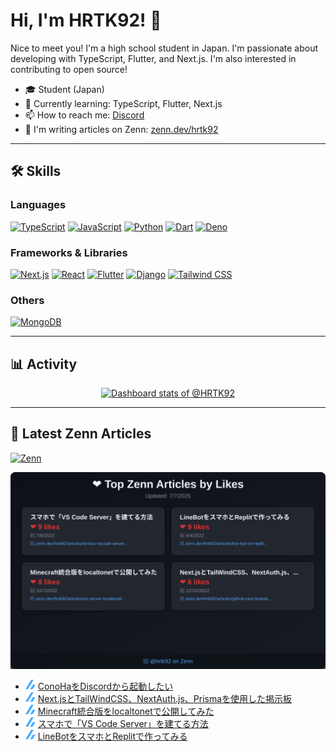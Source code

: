# Hi, I'm HRTK92! 👋

Nice to meet you! I'm a high school student in Japan.
I'm passionate about developing with TypeScript, Flutter, and Next.js.
I'm also interested in contributing to open source!

- 🎓 Student (Japan)
- 🌱 Currently learning: TypeScript, Flutter, Next.js
- 📫 How to reach me: [Discord](https://discord.com/users/618332297275375636)
- 📝 I'm writing articles on Zenn: [zenn.dev/hrtk92](https://zenn.dev/hrtk92)

---

## 🛠️ Skills

### Languages

[![TypeScript](https://img.shields.io/badge/TypeScript-3178C6?style=flat-square&logo=typescript&logoColor=white)](https://www.typescriptlang.org/)
[![JavaScript](https://img.shields.io/badge/JavaScript-F7DF1E?style=flat-square&logo=javascript&logoColor=black)](https://www.javascript.com/)
[![Python](https://img.shields.io/badge/Python-3776AB?style=flat-square&logo=python&logoColor=white)](https://www.python.org/)
[![Dart](https://img.shields.io/badge/Dart-0175C2?style=flat-square&logo=dart&logoColor=white)](https://dart.dev/)
[![Deno](https://img.shields.io/badge/Deno-000000?style=flat-square&logo=deno&logoColor=white)](https://deno.land/)

### Frameworks & Libraries

[![Next.js](https://img.shields.io/badge/Next.js-000000?style=flat-square&logo=next.js&logoColor=white)](https://nextjs.org/)
[![React](https://img.shields.io/badge/React-61DAFB?style=flat-square&logo=react&logoColor=black)](https://reactjs.org/)
[![Flutter](https://img.shields.io/badge/Flutter-02569B?style=flat-square&logo=flutter&logoColor=white)](https://flutter.dev/)
[![Django](https://img.shields.io/badge/Django-092E20?style=flat-square&logo=django&logoColor=white)](https://www.djangoproject.com/)
[![Tailwind CSS](https://img.shields.io/badge/Tailwind%20CSS-38B2AC?style=flat-square&logo=tailwind-css&logoColor=white)](https://tailwindcss.com/)

### Others

[![MongoDB](https://img.shields.io/badge/MongoDB-4EA94B?style=flat-square&logo=mongodb&logoColor=white)](https://www.mongodb.com/)

---

## 📊 Activity

<!-- Copy-paste in your Readme.md file -->

<a href="https://next.ossinsight.io/widgets/official/compose-user-dashboard-stats?user_id=70054655" target="_blank" style="display: block" align="center">
  <picture>
    <source media="(prefers-color-scheme: dark)" srcset="https://next.ossinsight.io/widgets/official/compose-user-dashboard-stats/thumbnail.png?user_id=70054655&image_size=auto&color_scheme=dark" width="771" height="auto">
    <img alt="Dashboard stats of @HRTK92" src="https://next.ossinsight.io/widgets/official/compose-user-dashboard-stats/thumbnail.png?user_id=70054655&image_size=auto&color_scheme=light" width="771" height="auto">
  </picture>
</a>

<!-- Made with [OSS Insight](https://ossinsight.io/) -->

---

## 📝 Latest Zenn Articles

[![Zenn](https://img.shields.io/badge/Zenn-hrtk92-blue?style=flat-square&logo=zenn)](https://zenn.dev/hrtk92)

![Latest Zenn Articles](./assets/zenn-stats.svg)

<!-- feed start -->
- <img src="./img/zenn.png" width="16" /> [ConoHaをDiscordから起動したい](https://zenn.dev/hrtk92/articles/conoha-bot-for-ark?utm_source=github)
- <img src="./img/zenn.png" width="16" /> [Next.jsとTailWindCSS、NextAuth.js、Prismaを使用した掲示板](https://zenn.dev/hrtk92/articles/github-next-boards?utm_source=github)
- <img src="./img/zenn.png" width="16" /> [Minecraft統合版をlocaltonetで公開してみた](https://zenn.dev/hrtk92/articles/mc-server-localtonet?utm_source=github)
- <img src="./img/zenn.png" width="16" /> [スマホで「VS Code Server」を建てる方法](https://zenn.dev/hrtk92/articles/termux-vscode-server?utm_source=github)
- <img src="./img/zenn.png" width="16" /> [LineBotをスマホとReplitで作ってみる](https://zenn.dev/hrtk92/articles/line-bot-on-replit?utm_source=github)
<!-- feed end -->